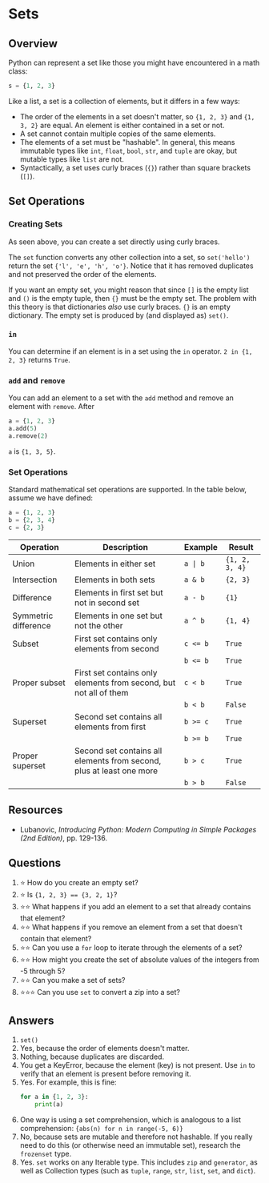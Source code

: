 # Sets
## Overview
Python can represent a set like those you might have encountered in a math class:
```python
s = {1, 2, 3}
```

Like a list, a set is a collection of elements, but it differs in a few ways:
* The order of the elements in a set doesn't matter, so `{1, 2, 3}` and `{1, 3, 2}` are equal. An element is either contained in a set or not.
* A set cannot contain multiple copies of the same elements.
* The elements of a set must be "hashable". In general, this means immutable types like `int`, `float`, `bool`, `str`, and `tuple` are okay, but mutable types like `list` are not.
* Syntactically, a set uses curly braces (`{}`) rather than square brackets (`[]`).

## Set Operations
### Creating Sets
As seen above, you can create a set directly using curly braces.

The `set` function converts any other collection into a set, so `set('hello')` return the set `{'l', 'e', 'h', 'o'}`. Notice that it has removed duplicates and not preserved the order of the elements.

If you want an empty set, you might reason that since `[]` is the empty list and `()` is the empty tuple, then `{}` must be the empty set. The problem with this theory is that dictionaries *also* use curly braces. `{}` is an empty dictionary. The empty set is produced by (and displayed as) `set()`.

### `in`
You can determine if an element is in a set using the `in` operator. `2 in {1, 2, 3}` returns `True`.

### `add` and `remove`
You can add an element to a set with the `add` method and remove an element with `remove`. After
```python
a = {1, 2, 3}
a.add(5)
a.remove(2)
```

`a` is `{1, 3, 5}`.

### Set Operations
Standard mathematical set operations are supported. In the table below, assume we have defined:
```python
a = {1, 2, 3}
b = {2, 3, 4}
c = {2, 3}
```

|Operation|Description|Example|Result|
|---|---|---|---|
|Union|Elements in either set|`a \| b`|`{1, 2, 3, 4}`|
|Intersection|Elements in both sets|`a & b`|`{2, 3}`|
|Difference|Elements in first set but not in second set|`a - b`|`{1}`|
|Symmetric difference|Elements in one set but not the other|`a ^ b`|`{1, 4}`|
|Subset|First set contains only elements from second|`c <= b`|`True`|
| | |`b <= b`|`True`|
|Proper subset|First set contains only elements from second, but not all of them|`c < b`|`True`|
| | |`b < b`|`False`|
|Superset|Second set contains all elements from first|`b >= c`|`True`|
| | |`b >= b`|`True`|
|Proper superset|Second set contains all elements from second, plus at least one more|`b > c`|`True`|
| | |`b > b`|`False`|

## Resources
- Lubanovic, *Introducing Python: Modern Computing in Simple Packages (2nd Edition)*, pp. 129-136.

## Questions
1. :star: How do you create an empty set?
1. :star: Is `{1, 2, 3} == {3, 2, 1}`?
1. :star::star: What happens if you add an element to a set that already contains that element?
1. :star::star: What happens if you remove an element from a set that doesn't contain that element?
1. :star::star: Can you use a `for` loop to iterate through the elements of a set?
1. :star::star: How might you create the set of absolute values of the integers from -5 through 5?
1. :star::star: Can you make a set of sets?
1. :star::star::star: Can you use `set` to convert a zip into a set?

## Answers
1. `set()`
1. Yes, because the order of elements doesn't matter.
1. Nothing, because duplicates are discarded.
1. You get a KeyError, because the element (key) is not present. Use `in` to verify that an element is present before removing it.
1. Yes. For example, this is fine:
   ```python
   for a in {1, 2, 3}:
       print(a)
   ```
1. One way is using a set comprehension, which is analogous to a list comprehension: `{abs(n) for n in range(-5, 6)}`
1. No, because sets are mutable and therefore not hashable. If you really need to do this (or otherwise need an immutable set), research the `frozenset` type.
1. Yes. `set` works on any Iterable type. This includes `zip` and `generator`, as well as Collection types (such as `tuple`, `range`, `str`, `list`, `set`, and `dict`).
